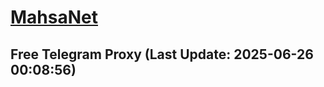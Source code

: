 
# [MahsaNet](https://t.me/mahsa_net)
## Free Telegram Proxy (Last Update: 2025-06-26 00:08:56)

    